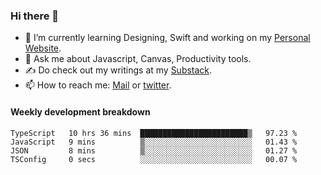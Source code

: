 ### Hi there 👋

- 🌱 I’m currently learning Designing, Swift and working on my [Personal Website](https://kvaishak.com/).
- 💬 Ask me about Javascript, Canvas,  Productivity tools. 
- :writing_hand: Do check out my writings at my [Substack](https://kvaishak.substack.com/).
- 📫 How to reach me: [Mail](mailto:vaishak.kaippanchery@gmail.com) or [twitter](https://twitter.com/kvaishack).


#### Weekly development breakdown

<!--START_SECTION:waka-->

```text
TypeScript   10 hrs 36 mins  ████████████████████████▒   97.23 %
JavaScript   9 mins          ▒░░░░░░░░░░░░░░░░░░░░░░░░   01.43 %
JSON         8 mins          ▒░░░░░░░░░░░░░░░░░░░░░░░░   01.27 %
TSConfig     0 secs          ░░░░░░░░░░░░░░░░░░░░░░░░░   00.07 %
```

<!--END_SECTION:waka-->
